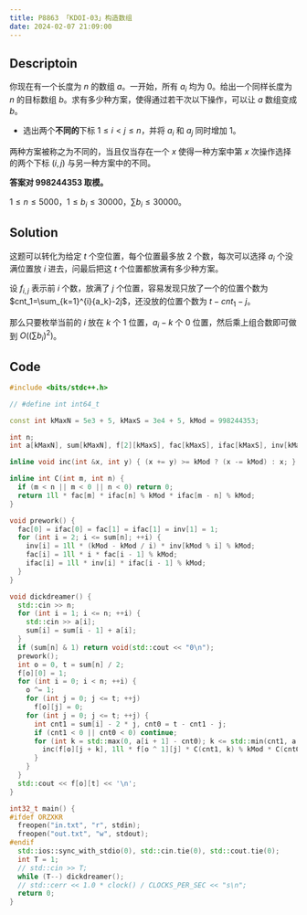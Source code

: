 ```yaml
---
title: P8863 「KDOI-03」构造数组
date: 2024-02-07 21:09:00
---
```


## Descriptoin

你现在有一个长度为 $n$ 的数组 $a$。一开始，所有 $a_i$ 均为 $0$。给出一个同样长度为 $n$ 的目标数组 $b$。求有多少种方案，使得通过若干次以下操作，可以让 $a$ 数组变成 $b$。

* 选出两个**不同的**下标 $1\leq i<j\leq n$，并将 $a_i$ 和 $a_j$ 同时增加 $1$。

两种方案被称之为不同的，当且仅当存在一个 $x$ 使得一种方案中第 $x$ 次操作选择的两个下标 $(i,j)$ 与另一种方案中的不同。

**答案对 $\bm{998244353}$ 取模。**

$1\le n\le 5000$，$1\leq b_i\le30000$，$\sum b_i\le30000$。

## Solution

这题可以转化为给定 $t$ 个空位置，每个位置最多放 $2$ 个数，每次可以选择 $a_i$ 个没满位置放 $i$ 进去，问最后把这 $t$ 个位置都放满有多少种方案。

设 $f_{i,j}$ 表示前 $i$ 个数，放满了 $j$ 个位置，容易发现只放了一个的位置个数为 $cnt_1=\sum_{k=1}^{i}{a_k}-2j$，还没放的位置个数为 $t-cnt_1-j$。

那么只要枚举当前的 $i$ 放在 $k$ 个 $1$ 位置，$a_i-k$ 个 $0$ 位置，然后乘上组合数即可做到 $O\left(\left(\sum b_i\right)^2\right)$。

## Code

```cpp
#include <bits/stdc++.h>

// #define int int64_t

const int kMaxN = 5e3 + 5, kMaxS = 3e4 + 5, kMod = 998244353;

int n;
int a[kMaxN], sum[kMaxN], f[2][kMaxS], fac[kMaxS], ifac[kMaxS], inv[kMaxS];

inline void inc(int &x, int y) { (x += y) >= kMod ? (x -= kMod) : x; }

inline int C(int m, int n) {
  if (m < n || m < 0 || n < 0) return 0;
  return 1ll * fac[m] * ifac[n] % kMod * ifac[m - n] % kMod;
}

void prework() {
  fac[0] = ifac[0] = fac[1] = ifac[1] = inv[1] = 1;
  for (int i = 2; i <= sum[n]; ++i) {
    inv[i] = 1ll * (kMod - kMod / i) * inv[kMod % i] % kMod;
    fac[i] = 1ll * i * fac[i - 1] % kMod;
    ifac[i] = 1ll * inv[i] * ifac[i - 1] % kMod;
  }
}

void dickdreamer() {
  std::cin >> n;
  for (int i = 1; i <= n; ++i) {
    std::cin >> a[i];
    sum[i] = sum[i - 1] + a[i];
  }
  if (sum[n] & 1) return void(std::cout << "0\n");
  prework();
  int o = 0, t = sum[n] / 2;
  f[o][0] = 1;
  for (int i = 0; i < n; ++i) {
    o ^= 1;
    for (int j = 0; j <= t; ++j)
      f[o][j] = 0;
    for (int j = 0; j <= t; ++j) {
      int cnt1 = sum[i] - 2 * j, cnt0 = t - cnt1 - j;
      if (cnt1 < 0 || cnt0 < 0) continue;
      for (int k = std::max(0, a[i + 1] - cnt0); k <= std::min(cnt1, a[i + 1]); ++k) { // 放在 1 位置的个数
        inc(f[o][j + k], 1ll * f[o ^ 1][j] * C(cnt1, k) % kMod * C(cnt0, a[i + 1] - k) % kMod);
      }
    }
  }
  std::cout << f[o][t] << '\n';
}

int32_t main() {
#ifdef ORZXKR
  freopen("in.txt", "r", stdin);
  freopen("out.txt", "w", stdout);
#endif
  std::ios::sync_with_stdio(0), std::cin.tie(0), std::cout.tie(0);
  int T = 1;
  // std::cin >> T;
  while (T--) dickdreamer();
  // std::cerr << 1.0 * clock() / CLOCKS_PER_SEC << "s\n";
  return 0;
}
```